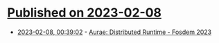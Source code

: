 # [Published on 2023-02-08](index.md)

* [2023-02-08, 00:39:02](https://lobste.rs/s/rvnd9e/aurae_distributed_runtime_fosdem_2023) - [Aurae: Distributed Runtime - Fosdem 2023](https://m.youtube.com/watch?v=5a277u4j6fU)
